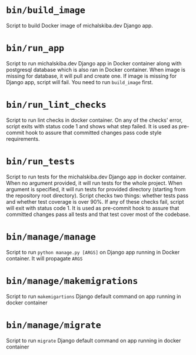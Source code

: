 # `bin/build_image`
Script to build Docker image of michalskiba.dev Django app.

# `bin/run_app`
Script to run michalskiba.dev Django app in Docker container along with postgresql database
which is also ran in Docker container. When image is missing for database, it will pull and create
one. If image is missing for Django app, script will fail. You need to run `build_image` first.

# `bin/run_lint_checks`
Script to run lint checks in docker container. On any of the checks' error, script
exits with status code 1 and shows what step failed. It is used as pre-commit hook to assure
that committed changes pass code style requirements.

# `bin/run_tests`
Script to run tests for the michalskiba.dev Django app in docker container. When no argument
provided, it will run tests for the whole project. When argument is specified, it will run tests
for provided directory (starting from the repository root directory). Script checks two things:
whether tests pass and whether test coverage is over 90%. If any of these checks fail, script will
exit with status code 1. It is used as pre-commit hook to assure that committed changes pass all
tests and that test cover most of the codebase.

# `bin/manage/manage`
Script to run `python manage.py [ARGS]` on Django app running in Docker container. It will
propagate `ARGS`

# `bin/manage/makemigrations`
Script to run `makemigartions` Django default command on app running in docker container

# `bin/manage/migrate`
Script to run `migrate` Django default command on app running in docker container
